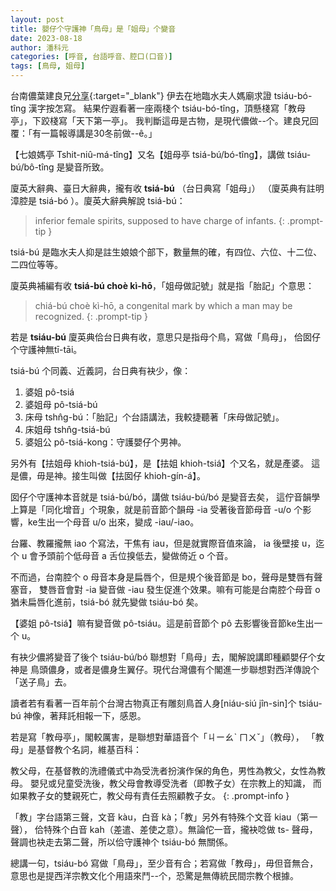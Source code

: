 ```yaml
---
layout: post
title: 嬰仔个守護神「鳥母」是「姐母」个變音
date: 2023-08-18
author: 潘科元
categories: [呼音, 台語呼音、腔口(口音)]
tags: [鳥母, 姐母]
---
```


台南儂葉建良兄[分享](https://www.facebook.com/yap.kianliong/posts/pfbid0vm9rc6KEUUMSgeewuXG6ngHg76RTuqt4Nq1rnzbD72KqdxAwJz8Cttnk7Aou8oqQl){:target="_blank"}
伊去在地臨水夫人媽廟求證 tsiáu-bó-tîng 漢字按怎寫。
結果佇遐看著一座兩棧个 tsiáu-bó-tîng，頂懸棧寫「教母亭」，下跤棧寫「天下第一亭」。
我判斷這毋是古物，是現代儂做\--个。建良兄回覆：「有一篇報導講是30冬前做\--ê。」

【七娘媽亭 Tshit-niû-má-tîng】又名【姐母亭 tsiá-bú/bó-tîng】，講做
tsiáu-bú/bô-tîng 是變音所致。

廈英大辭典、臺日大辭典，攏有收 **tsiá-bú** （台日典寫「姐母」）
（廈英典有註明漳腔是 tsiá-bó ）。廈英大辭典解說 tsiá-bú：

> inferior female spirits, supposed to have charge of infants.
{: .prompt-tip }

tsiá-bú 是臨水夫人抑是註生娘娘个部下，數量無的確，有四位、六位、十二位、二四位等等。

廈英典補編有收 **tsiá-bú choè kì-hō**，「姐母做記號」就是指「胎記」个意思：

> chiá-bú choè kì-hō, a congenital mark by which a man may be recognized.
{: .prompt-tip }

若是 **tsiáu-bú** 廈英典佮台日典有收，意思只是指母个鳥，寫做「鳥母」，
佮囡仔个守護神無tī-tāi。

tsiá-bú 个同義、近義詞，台日典有袂少，像：

1. 婆姐 pô-tsiá
2. 婆姐母 pô-tsiá-bú
3. 床母 tshn̂g-bú：「胎記」个台語講法，我較捷聽著「床母做記號」。
4. 床姐母 tshn̂g-tsiá-bú
5. 婆姐公 pô-tsiá-kong：守護嬰仔个男神。 

另外有【抾姐母 khioh-tsiá-bú】，是【抾姐 khioh-tsiá】个又名，就是產婆。
這是儂，毋是神。接生叫做【抾囡仔 khioh-gín-á】。

囡仔个守護神本音就是 tsiá-bú/bó，講做 tsiáu-bú/bó 是變音去矣，
這佇音韻學上算是「同化增音」个現象，就是前音節个韻母 -ia 受著後音節母音 -u/o
个影響，ke生出一个母音 u/o 出來，變成 -iau/-iao。

台羅、教羅攏無 iao 个寫法，干焦有 iau，但是就實際音值來論，
ia 後壁接 u，迄个 u 會予頭前个低母音 a 舌位搝低去，變做倚近 o 个音。

不而過，台南腔个 o 母音本身是扁唇个，但是規个後音節是 bo，聲母是雙唇有聲塞音，
雙唇音會對 -ia 變音做 -iau 發生促進个效果。嘛有可能是台南腔个母音 o
猶未扁唇化進前，tsiá-bó 就先變做 tsiáu-bó 矣。

【婆姐 pô-tsiá】嘛有變音做 pô-tsiáu。這是前音節个 pô 去影響後音節ke生出一个 u。

有袂少儂將變音了後个 tsiáu-bú/bó 聯想對「鳥母」去，閣解說講即種顧嬰仔个女神是
鳥頭儂身，或者是儂身生翼仔。現代台灣儂有个閣進一步聯想對西洋傳說个「送子鳥」去。

讀者若有看著一百年前个台灣古物真正有雕刻鳥首人身[niáu-siú jîn-sin]个 tsiáu-bú
神像，著拜託相報一下，感恩。

若是寫「教母亭」，閣較厲害，是聯想對華語音个「ㄐーㄠˋ ㄇㄨˇ」（教母），
「教母」是基督教个名詞，維基百科：

教父母，在基督教的洗禮儀式中為受洗者扮演作保的角色，男性為教父，女性為教母。
嬰兒或兒童受洗後，教父母會教導受洗者（即教子女）在宗教上的知識，
而如果教子女的雙親死亡，教父母有責任去照顧教子女。
{: .prompt-info }

「教」字台語第三聲，文音 kàu，白音 kà；「教」另外有特殊个文音 kiau（第一聲），
佮特殊个白音 kah（差遣、差使之意）。無論佗一音，攏袂唸做 ts- 聲母，
聲調也袂走去第二聲，所以佮守護神个 tsiáu-bó 無關係。

總講一句，tsiáu-bó 寫做「鳥母」，至少音有合；若寫做「教母」，毋但音無合，
意思也是提西洋宗教文化个用語來鬥\--个，恐驚是無傳統民間宗教个根據。

